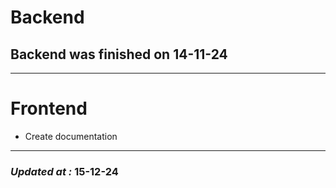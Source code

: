 # Backend

## Backend was finished on 14-11-24

---

# Frontend

- Create documentation

---

### **_Updated at :_** 15-12-24
